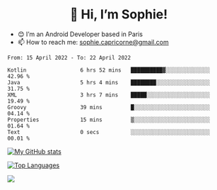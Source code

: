 <h1 align="center"> 👋 Hi, I’m Sophie! </h1>  

- 😊 I’m an Android Developer based in Paris
- 📫 How to reach me: sophie.capricorne@gmail.com


<!--START_SECTION:waka-->

```text
From: 15 April 2022 - To: 22 April 2022

Kotlin                 6 hrs 52 mins   ██████████▓░░░░░░░░░░░░░░   42.96 %
Java                   5 hrs 4 mins    ████████░░░░░░░░░░░░░░░░░   31.75 %
XML                    3 hrs 7 mins    █████░░░░░░░░░░░░░░░░░░░░   19.49 %
Groovy                 39 mins         █░░░░░░░░░░░░░░░░░░░░░░░░   04.14 %
Properties             15 mins         ▒░░░░░░░░░░░░░░░░░░░░░░░░   01.64 %
Text                   0 secs          ░░░░░░░░░░░░░░░░░░░░░░░░░   00.01 %
```

<!--END_SECTION:waka-->

[![My GitHub stats](https://github-readme-stats.vercel.app/api?username=sophicapri&show_icons=true&theme=buefy)](https://github.com/anuraghazra/github-readme-stats)

[![Top Languages](https://github-readme-stats.vercel.app/api/top-langs/?username=sophicapri&langs_count=2&layout=compact)](https://github.com/anuraghazra/github-readme-stats)

![](https://github-readme-streak-stats.herokuapp.com/?user=sophicapri)
